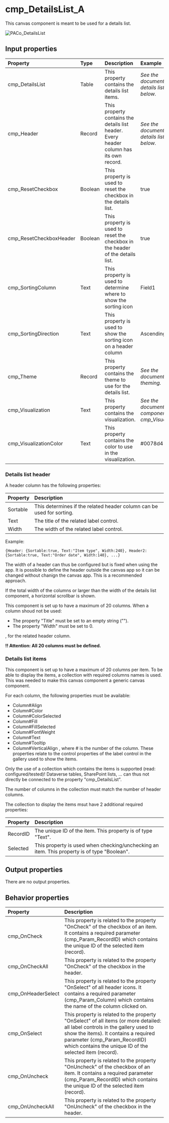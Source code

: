 # cmp_DetailsList_A

This canvas component is meant to be used for a details list.

![PACo_DetailsList](https://user-images.githubusercontent.com/35654198/197223074-306fa0fb-965e-43f3-8f03-c0aedc500a55.png)

## **Input properties**

| Property | Type | Description | Example |
| :--- | :--- | :--- | :--- |
| cmp_DetailsList | Table | This property contains the details list items. | *See the documention on details list items below.* |
| cmp_Header | Record | This property contains the details list header. Every header column has its own record. | *See the documention on details list header below.* |
| cmp_ResetCheckbox | Boolean | This property is used to reset the checkbox in the details list. | true |
| cmp_ResetCheckboxHeader | Boolean | This property is used to reset the checkbox in the header of the details list. | true |
| cmp_SortingColumn | Text | This property is used to determine where to show the sorting icon | Field1 |
| cmp_SortingDirection | Text | This property is used to show the sorting icon on a header column | Ascending |
| cmp_Theme | Record | This property contains the theme to use for the details list. | *See the documention on theming.* |
| cmp_Visualization | Text | This property contains the visualization. | *See the documention on the component cmp_Visualization_A.* |
| cmp_VisualizationColor | Text | This property contains the color to use in the visualization. | #0078d4 |

### Details list header

A header column has the following properties:

| Property | Description |
| :--- | :--- |
| Sortable | This determines if the related header column can be used for sorting. |
| Text | The title of the related label control. |
| Width | The width of the related label control. |

Example:

`{Header: {Sortable:true, Text:"Item type", Width:240}, Header2: {Sortable:true, Text:"Order date", Width:140}, ...}`

The width of a header can thus be configured but is fixed when using the app. It is possible to define the header outside the canvas app so it can be changed without chanign the canvas app. This is a recommended approach.

If the total width of the columns or larger than the width of the details list component, a horizontal scrollbar is shown.

This component is set up to have a maximum of 20 columns. When a column shoud not be used:

- The property "Title" must be set to an empty string ("").
- The property "Width" must be set to 0.

, for the related header column.

**!! Attention: All 20 columns must be defined.**

### Details list items

This component is set up to have a maximum of 20 columns per item. To be able to display the items, a collection with required columns names is used. This was needed to make this canvas component a generic canvas component.

For each column, the following properties must be available:
- Column#Align
- Column#Color
- Column#ColorSelected
- Column#Fill
- Column#FillSelected
- Column#FontWeight
- Column#Text
- Column#Tooltip
- Column#VerticalAlign
, where # is the number of the column. These properties relate to the control properties of the label control in the gallery used to show the items.

Only the use of a collection which contains the items is supported (read: configured/tested)! Dataverse tables, SharePoint lists, ... can thus not directly be connected to the property "cmp_DetailsList".

The number of columns in the collection must match the number of header columns.

The collection to display the items msut have 2 additional required properties:

| Property | Description |
| :--- | :--- |
| RecordID | The unique ID of the item. This property is of type "Text".  |
| Selected | This property is used when checking/unchecking an item. This property is of type "Boolean". |

## **Output properties**

There are no output properties.

## **Behavior properties**

| Property | Description |
| :--- | :--- |
| cmp_OnCheck | This property is related to the property "OnCheck" of the checkbox of an item. It contains a required parameter (cmp_Param_RecordID) which contains the unique ID of the selected item (record). |
| cmp_OnCheckAll | This property is related to the property "OnCheck" of the checkbox in the header. |
| cmp_OnHeaderSelect | This property is related to the property "OnSelect" of all header icons. It contains a required parameter (cmp_Param_Column) which contains the name of the column clicked on. |
| cmp_OnSelect | This property is related to the property "OnSelect" of all items (or more detailed: all label controls in the gallery used to show the items). It contains a required parameter (cmp_Param_RecordID) which contains the unique ID of the selected item (record). |
| cmp_OnUncheck | This property is related to the property "OnUncheck" of the checkbox of an item. It contains a required parameter (cmp_Param_RecordID) which contains the unique ID of the selected item (record). |
| cmp_OnUncheckAll | This property is related to the property "OnUncheck" of the checkbox in the header. |
